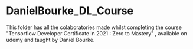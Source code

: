 # DanielBourke_DL_Course
This folder has all the colaboratories made whilst completing the course "Tensorflow Developer Certificate in 2021 : Zero to Mastery" , available on udemy and taught by Daniel Bourke.
